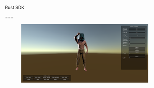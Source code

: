 Rust SDK

===

<p align="center">
  <img src="https://raw.githubusercontent.com/davenamic/Rust-SDK/master/Screenshot.png" width="400">
</p>